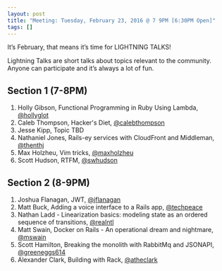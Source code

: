 ```yaml
---
layout: post
title: "Meeting: Tuesday, February 23, 2016 @ 7 9PM [6:30PM Open]"
tags: []
---
```


It’s February, that means it’s time for LIGHTNING TALKS!

Lightning Talks are short talks about topics relevant to the community. Anyone can participate and it’s always a lot of fun.

## Section 1 (7-8PM)

1. Holly Gibson, Functional Programming in Ruby Using Lambda, [@hollyglot](https://twitter.com/hollyglot)
2. Caleb Thompson, Hacker's Diet, [@calebthompson](https://twitter.com/calebthompson)
3. Jesse Kipp, Topic TBD
4. Nathaniel Jones, Rails-ey services with CloudFront and Middleman, [@thenthj](https://twitter.com/thenthj)
5. Max Holzheu, Vim tricks, [@maxholzheu](https://twitter.com/maxholzheu)
6. Scott Hudson, RTFM, [@swhudson](https://twitter.com/swhudson)

## Section 2 (8-9PM)

1. Joshua Flanagan, JWT, [@jflanagan](https://twitter.com/jflanagan)
2. Matt Buck, Adding a voice interface to a Rails app, [@techpeace](https://twitter.com/techpeace)
3. Nathan Ladd - Linearization basics: modeling state as an ordered sequence of transitions, [@realntl](https://twitter.com/realntl)
4. Matt Swain, Docker on Rails - An operational dream and nightmare, [@mswain](https://twitter.com/mswain)
5. Scott Hamilton, Breaking the monolith with RabbitMq and JSONAPI, [@greeneggs614](https://twitter.com/greeneggs614)
6. Alexander Clark, Building with Rack, [@atheclark](https://twitter.com/atheclark)

